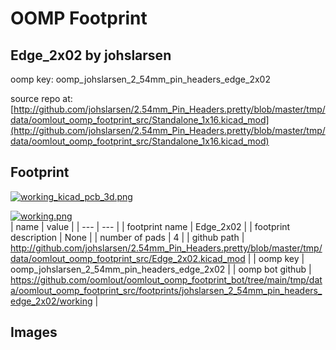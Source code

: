 # OOMP Footprint  
## Edge_2x02  by johslarsen  
  
oomp key: oomp_johslarsen_2_54mm_pin_headers_edge_2x02  
  
source repo at: [http://github.com/johslarsen/2.54mm_Pin_Headers.pretty/blob/master/tmp/data/oomlout_oomp_footprint_src/Standalone_1x16.kicad_mod](http://github.com/johslarsen/2.54mm_Pin_Headers.pretty/blob/master/tmp/data/oomlout_oomp_footprint_src/Standalone_1x16.kicad_mod)  
## Footprint  
  
[![working_kicad_pcb_3d.png](working_kicad_pcb_3d_600.png)](working_kicad_pcb_3d.png)  
  
[![working.png](working_600.png)](working.png)  
| name | value | 
| --- | --- | 
| footprint name | Edge_2x02 | 
| footprint description | None | 
| number of pads | 4 | 
| github path | http://github.com/johslarsen/2.54mm_Pin_Headers.pretty/blob/master/tmp/data/oomlout_oomp_footprint_src/Edge_2x02.kicad_mod | 
| oomp key | oomp_johslarsen_2_54mm_pin_headers_edge_2x02 | 
| oomp bot github | https://github.com/oomlout/oomlout_oomp_footprint_bot/tree/main/tmp/data/oomlout_oomp_footprint_src/footprints/johslarsen_2_54mm_pin_headers_edge_2x02/working | 
## Images  
